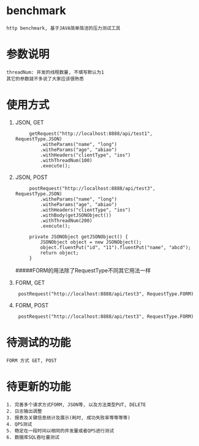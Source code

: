 # benchmark
    http benchmark, 基于JAVA简单简洁的压力测试工具

# 参数说明
    threadNum: 并发的线程数量, 不填写默认为1
    其它的参数就不多说了大家应该很熟悉
    
# 使用方式
1. JSON, GET 

            getRequest("http://localhost:8888/api/test1", RequestType.JSON)
                .witheParams("name", "long")
                .witheParams("age", "abiao")
                .withHeaders("clientType", "ios")
                .withThreadNum(100)
                .execute();
2. JSON, POST

            postRequest("http://localhost:8888/api/test3", RequestType.JSON)
                .witheParams("name", "long")
                .witheParams("age", "abiao")
                .withHeaders("clientType", "ios")
                .withBody(getJSONObject())
                .withThreadNum(200)
                .execute();
            
            private JSONObject getJSONObject() {
                JSONObject object = new JSONObject();
                object.fluentPut("id", "11").fluentPut("name", "abcd");
                return object;
            }

    #####FORM的用法除了RequestType不同其它用法一样
3. FORM, GET

        postRequest("http://localhost:8888/api/test3", RequestType.FORM)
       
4. FORM, POST  
        
        postRequest("http://localhost:8888/api/test3", RequestType.FORM)

# 待测试的功能
    FORM 方式 GET, POST
    
# 待更新的功能
    1. 完善多个请求方式FORM, JSON等, 以及方法类型PUT, DELETE
    2. 日志输出调整
    3. 报表及关键信息统计及展示(耗时, 成功失败率等等等等)
    4. QPS测试
    5. 稳定在一段时间以相同的并发量或者QPS进行测试
    6. 数据库SQL吞吐量测试